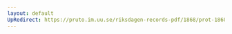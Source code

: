```yaml
---
layout: default
UpRedirect: https://pruto.im.uu.se/riksdagen-records-pdf/1868/prot-1868--fk--508/prot-1868--fk--508_035.pdf
---
```

